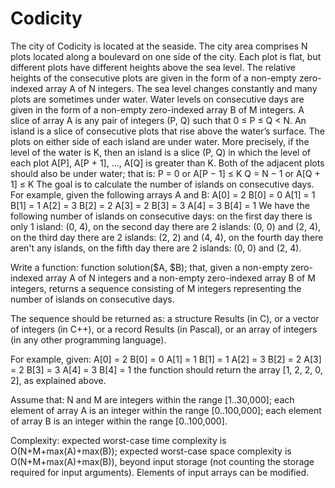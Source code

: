 Codicity
===========

The city of Codicity is located at the seaside. The city area comprises N plots located along a boulevard on one side of the city. Each plot is flat, but different plots have different heights above the sea level. The relative heights of the consecutive plots are given in the form of a non-empty zero-indexed array A of N integers.
The sea level changes constantly and many plots are sometimes under water. Water levels on consecutive days are given in the form of a non-empty zero-indexed array B of M integers.
A slice of array A is any pair of integers (P, Q) such that 0 ≤ P ≤ Q < N. An island is a slice of consecutive plots that rise above the water’s surface. The plots on either side of each island are under water. More precisely, if the level of the water is K, then an island is a slice (P, Q) in which the level of each plot A[P], A[P + 1], ..., A[Q] is greater than K. Both of the adjacent plots should also be under water; that is:
P = 0 or A[P − 1] ≤ K
Q = N − 1 or A[Q + 1] ≤ K
The goal is to calculate the number of islands on consecutive days.
For example, given the following arrays A and B:
    A[0] = 2    B[0] = 0
    A[1] = 1    B[1] = 1
    A[2] = 3    B[2] = 2
    A[3] = 2    B[3] = 3
    A[4] = 3    B[4] = 1
We have the following number of islands on consecutive days:
on the first day there is only 1 island: (0, 4),
on the second day there are 2 islands: (0, 0) and (2, 4),
on the third day there are 2 islands: (2, 2) and (4, 4),
on the fourth day there aren't any islands,
on the fifth day there are 2 islands: (0, 0) and (2, 4).

Write a function:
function solution($A, $B);
that, given a non-empty zero-indexed array A of N integers and a non-empty zero-indexed array B of M integers, returns a sequence consisting of M integers representing the number of islands on consecutive days.

The sequence should be returned as:
a structure Results (in C), or
a vector of integers (in C++), or
a record Results (in Pascal), or
an array of integers (in any other programming language).

For example, given:
    A[0] = 2    B[0] = 0
    A[1] = 1    B[1] = 1
    A[2] = 3    B[2] = 2
    A[3] = 2    B[3] = 3
    A[4] = 3    B[4] = 1
the function should return the array [1, 2, 2, 0, 2], as explained above.

Assume that:
	N and M are integers within the range [1..30,000];
	each element of array A is an integer within the range [0..100,000];
	each element of array B is an integer within the range [0..100,000].

Complexity:
	expected worst-case time complexity is O(N+M+max(A)+max(B));
	expected worst-case space complexity is O(N+M+max(A)+max(B)), beyond input storage (not counting the storage required for input arguments).
	Elements of input arrays can be modified.
